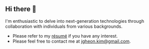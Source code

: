 ## Hi there 👋

I'm enthusiastic to delve into next-generation technologies through collaboration with individuals from various backgrounds.

- Please refer to my [résumé](https://drive.google.com/file/d/1UFv5VXwNAiJ9MmnvNuLGdyXU195hfFaX/view?usp=drive_link) if you have any interest.
- Please feel free to contact me at jgheon.kim@gmail.com.  
